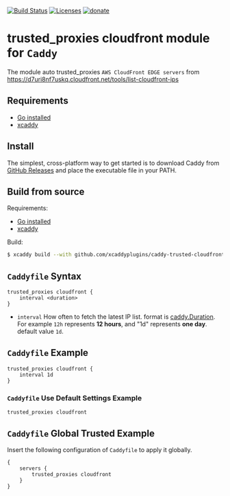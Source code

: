 [![Build Status](https://github.com/github.com/xcaddyplugins/caddy-trusted-cloudfront/workflows/update/badge.svg)](https://github.com/github.com/xcaddyplugins/caddy-trusted-cloudfront)
[![Licenses](https://img.shields.io/github/license/github.com/xcaddyplugins/caddy-trusted-cloudfront)](LICENSE)
[![donate](https://img.shields.io/badge/Donate-PayPal-green.svg)](https://www.buymeacoffee.com/illi)

# trusted_proxies cloudfront module for `Caddy`

The module auto trusted_proxies `AWS CloudFront EDGE servers` from https://d7uri8nf7uskq.cloudfront.net/tools/list-cloudfront-ips

## Requirements

- [Go installed](https://golang.org/doc/install)
- [xcaddy](https://github.com/caddyserver/xcaddy)

## Install

The simplest, cross-platform way to get started is to download Caddy from [GitHub Releases](https://github.com/xcaddyplugins/caddy-trusted-cloudfront/releases) and place the executable file in your PATH.

## Build from source

Requirements:

- [Go installed](https://golang.org/doc/install)
- [xcaddy](https://github.com/caddyserver/xcaddy)

Build:

```bash
$ xcaddy build --with github.com/xcaddyplugins/caddy-trusted-cloudfront
```

## `Caddyfile` Syntax

```caddyfile
trusted_proxies cloudfront {
	interval <duration>
}
```

- `interval` How often to fetch the latest IP list. format is [caddy.Duration](https://caddyserver.com/docs/conventions#durations). For example `12h` represents **12 hours**, and "1d" represents **one day**. default value `1d`.

## `Caddyfile` Example

```caddyfile
trusted_proxies cloudfront {
	interval 1d
}
```

### `Caddyfile` Use Default Settings Example

```Caddyfile
trusted_proxies cloudfront
```

## `Caddyfile` Global Trusted Example

Insert the following configuration of `Caddyfile` to apply it globally.

```Caddyfile
{
	servers {
		trusted_proxies cloudfront
	}
}
```
